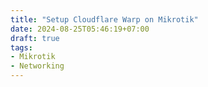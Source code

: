```yaml
---
title: "Setup Cloudflare Warp on Mikrotik"
date: 2024-08-25T05:46:19+07:00
draft: true
tags:
- Mikrotik
- Networking
---
```



